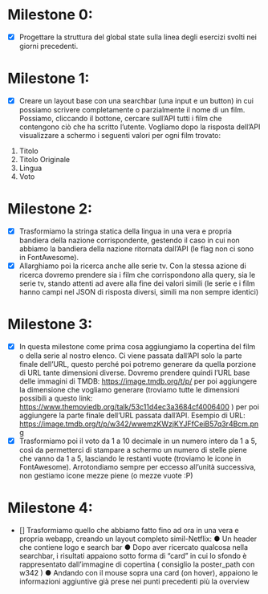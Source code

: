  # Milestone 0: 
 - [x] Progettare la struttura del global state sulla linea degli esercizi svolti nei giorni 
 precedenti. 
 # Milestone 1: 
 - [x] Creare un layout base con una searchbar (una input e un button) in cui possiamo 
 scrivere completamente o parzialmente il nome di un film. Possiamo, cliccando il 
 bottone, cercare sull’API tutti i film che contengono ciò che ha scritto l’utente. 
 Vogliamo dopo la risposta dell’API visualizzare a schermo i seguenti valori per ogni 
 film trovato: 
 1.   Titolo 
 2.   Titolo Originale 
 3.   Lingua 
 4.   Voto 
 # Milestone 2: 
 - [x] Trasformiamo la stringa statica della lingua in una vera e propria bandiera della 
 nazione corrispondente, gestendo il caso in cui non abbiamo la bandiera della 
 nazione ritornata dall’API (le flag non ci sono in FontAwesome). 
 - [x] Allarghiamo poi la ricerca anche alle serie tv. Con la stessa azione di ricerca 
 dovremo prendere sia i film che corrispondono alla query, sia le serie tv, stando 
 attenti ad avere alla fine dei valori simili (le serie e i film hanno campi nel JSON di 
 risposta diversi, simili ma non sempre identici) 
 
 # Milestone 3: 
 - [x] In questa milestone come prima cosa aggiungiamo la copertina del film o della serie 
 al nostro elenco. Ci viene passata dall’API solo la parte finale dell’URL, questo 
 perché poi potremo generare da quella porzione di URL tante dimensioni diverse. 
 Dovremo prendere quindi l’URL base delle immagini di TMDB: 
 https://image.tmdb.org/t/p/  per poi aggiungere la  dimensione che vogliamo generare 
 (troviamo tutte le dimensioni possibili a questo link: 
 https://www.themoviedb.org/talk/53c11d4ec3a3684cf4006400  )  per poi aggiungere la 
 parte finale dell’URL passata dall’API. 
 Esempio di URL: 
 https://image.tmdb.org/t/p/w342/wwemzKWzjKYJFfCeiB57q3r4Bcm.png 
 - [x] Trasformiamo poi il voto da 1 a 10 decimale in un numero intero da 1 a 5, così da 
 permetterci di stampare a schermo un numero di stelle piene che vanno da 1 a 5, 
 lasciando le restanti vuote (troviamo le icone in FontAwesome). 
 Arrotondiamo sempre per eccesso all’unità successiva, non gestiamo icone mezze 
 piene (o mezze vuote :P) 
 # Milestone 4: 
 - [] Trasformiamo quello che abbiamo fatto fino ad ora in una vera e propria webapp, 
 creando un layout completo simil-Netflix: 
 ●   Un header che contiene logo e search bar 
 ●   Dopo aver ricercato qualcosa nella searchbar, i risultati appaiono sotto forma 
 di “card” in cui lo sfondo è rappresentato dall’immagine di copertina (  consiglio 
 la poster_path con w342  ) 
 ●   Andando con il mouse sopra una card (on hover), appaiono le informazioni 
 aggiuntive già prese nei punti precedenti più la overview 